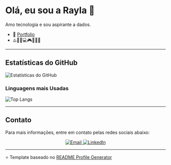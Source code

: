 # Olá, eu sou a Rayla 👋

Amo tecnologia e sou aspirante a dados.

- 🔗 [Portfolio](https://sites.google.com/view/portfoliodedados-rayla/projetos?authuser=1)
- ♨️📝📎💻🎮👾👩‍💻

---

## Estatísticas do GitHub

![Estatísticas do GitHub](https://github-readme-stats.vercel.app/api?username=raylasilva&show_icons=true&theme=dracula)

### Linguagens mais Usadas

![Top Langs](https://github-readme-stats.vercel.app/api/top-langs/?username=raylasilva&layout=compact&langs_count=8&theme=dracula)

---

## Contato

Para mais informações, entre em contato pelas redes sociais abaixo:

<p align="center">
  <a href="mailto:raylafernanda@hotmail.com">
    <img src="https://img.shields.io/badge/-Email-%23333?style=for-the-badge&logo=gmail&logoColor=white" alt="Email">
  </a>
  <a href="https://www.linkedin.com/in/rayla-fernanda-405153215/">
    <img src="https://img.shields.io/badge/-LinkedIn-%230077B5.svg?style=for-the-badge&logo=linkedin&logoColor=white" alt="LinkedIn">
  </a>
</p>

---

⭐️ Template baseado no [README Profile Generator](https://rahuldkjain.github.io/gh-profile-readme-generator/)
